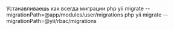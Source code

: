 Устанавливаешь как всегда
миграции 
php yii migrate --migrationPath=@app/modules/user/migrations
php yii migrate --migrationPath=@yii/rbac/migrations
